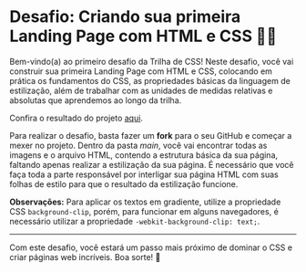 # Desafio: Criando sua primeira Landing Page com HTML e CSS 👩‍💻

Bem-vindo(a) ao primeiro desafio da Trilha de CSS! Neste desafio, você vai construir sua primeira Landing Page com HTML e CSS, colocando em prática os fundamentos do CSS, as propriedades básicas da linguagem de estilização, além de trabalhar com as unidades de medidas relativas e absolutas que aprendemos ao longo da trilha.

Confira o resultado do projeto [aqui]([link_do_projeto](https://paulaalessandrars.github.io/trilha-css-desafio-01/)).

Para realizar o desafio, basta fazer um **fork** para o seu GitHub e começar a mexer no projeto. Dentro da pasta *main*, você vai encontrar todas as imagens e o arquivo HTML, contendo a estrutura básica da sua página, faltando apenas realizar a estilização da sua página. É necessário que você faça toda a parte responsável por interligar sua página HTML com suas folhas de estilo para que o resultado da estilização funcione.

**Observações:** Para aplicar os textos em gradiente, utilize a propriedade CSS `background-clip`, porém, para funcionar em alguns navegadores, é necessário utilizar a propriedade `-webkit-background-clip: text;`.


---

Com este desafio, você estará um passo mais próximo de dominar o CSS e criar páginas web incríveis. Boa sorte! 🎉

